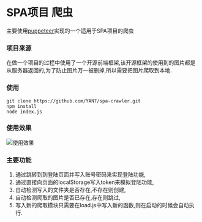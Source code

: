 # SPA项目 爬虫

主要使用[puppeteer](https://zhaoqize.github.io/puppeteer-api-zh_CN/)实现的一个适用于SPA项目的爬虫

### 项目来源

在做一个项目的过程中使用了一个开源前端框架,该开源框架的使用到的图片都是从服务器返回的,为了防止图片万一被删掉,所以需要把图片爬取到本地.

### 使用
```
git clone https://github.com/YAN7/spa-crawler.git
npm install
node index.js
```

### 使用效果

![使用效果](https://i.bmp.ovh/imgs/2021/02/1aa60061991dcb45.png)

### 主要功能

1. 通过跳转到到登陆页面并写入账号密码来实现登陆功能,
2. 通过直接向页面的localStorage写入token来模拟登陆功能,
3. 自动检测写入的文件夹是否存在,不存在则创建,
4. 自动检测爬取的图片是否已存在,存在则跳过,
5. 写入新的爬取模块只需要在load.js中写入新的函数,则在启动的时候会自动执行.
